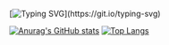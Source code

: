 [![Typing SVG](https://readme-typing-svg.herokuapp.com?center=true&vCenter=true&lines=Hi+%F0%9F%91%8B%2C+I'm+Dre.;I'm+learning+web+development.;Check+out+some+of+my+projects.)](https://git.io/typing-svg)
<!---
iTzNeMeSiS/iTzNeMeSiS is a ✨ special ✨ repository because its `README.md` (this file) appears on your GitHub profile.
You can click the Preview link to take a look at your changes.
--->
[![Anurag's GitHub stats](https://github-readme-stats.vercel.app/api?username=iTzNeMeSiS)](https://github.com/anuraghazra/github-readme-stats)
[![Top Langs](https://github-readme-stats.vercel.app/api/top-langs/?username=iTzNeMeSiS)](https://github.com/anuraghazra/github-readme-stats)
